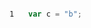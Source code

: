 <style>
	pre {
		counter-reset: sourcecode
	}
	pre code:before {
		content: counter(sourcecode);
		counter-increment: sourcecode;
		padding-right:10px;
		display:inline-block;
		height:10px;
		width:20px;
	}

</style>
<pre id="scriptFile"></pre>

```javascript
var c = "b";
```

<script src="./jquery-3.3.1.js"></script>
<script>
//$( "#content" ).load( "/load.html #list" );
$( "#scriptFile" ).load("./sizzle.js", function() {
  var _pre = $("#scriptFile");
  var styled_pre = "<code class='line'>"+(_pre.text().split("\n").filter(Boolean).join("</code>\n<code class='line'>"))+"</code>";
  _pre.html(styled_pre);
  console.log(styled_pre);
});
</script>